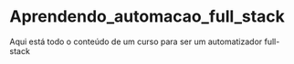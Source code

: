 # Aprendendo_automacao_full_stack
Aqui está todo o conteúdo de um curso para ser um automatizador full-stack
